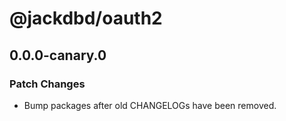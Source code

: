 # @jackdbd/oauth2

## 0.0.0-canary.0

### Patch Changes

- Bump packages after old CHANGELOGs have been removed.
